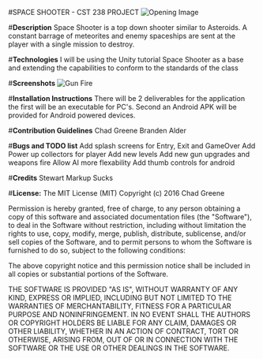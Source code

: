 #SPACE SHOOTER - CST 238 PROJECT
![Opening Image](https://github.com/chadgreene/CST328/blob/master/OpeningSeq.PNG)

#**Description**
Space Shooter is a top down shooter similar to Asteroids.  A constant barrage of meteorites and enemy spaceships are sent at the player with a single mission to destroy. 

#**Technologies**
I will be using the Unity tutorial Space Shooter as a base and extending the capabilities to conform to the standards of the class

#**Screenshots**
![Gun Fire](https://github.com/chadgreene/CST328/blob/master/guns.PNG)

#**Installation Instructions**
There will be 2 deliverables for the application the first will be an executable for PC's.  Second an Android APK will be provided for Android powered devices.

#**Contribution Guidelines**
Chad Greene
Branden Alder

#**Bugs and TODO list**
Add splash screens for Entry, Exit and GameOver
Add Power up collectors for player
Add new levels
Add new gun upgrades and weapons fire
Allow AI more flexability
Add thumb controls for android 

#**Credits**
Stewart Markup Sucks

#**License:**
The MIT License (MIT)
Copyright (c) 2016 Chad Greene

Permission is hereby granted, free of charge, to any person obtaining a copy of this software and associated documentation files (the "Software"), to deal in the Software without restriction, including without limitation the rights to use, copy, modify, merge, publish, distribute, sublicense, and/or sell copies of the Software, and to permit persons to whom the Software is furnished to do so, subject to the following conditions:

The above copyright notice and this permission notice shall be included in all copies or substantial portions of the Software.

THE SOFTWARE IS PROVIDED "AS IS", WITHOUT WARRANTY OF ANY KIND, EXPRESS OR IMPLIED, INCLUDING BUT NOT LIMITED TO THE WARRANTIES OF MERCHANTABILITY, FITNESS FOR A PARTICULAR PURPOSE AND NONINFRINGEMENT. IN NO EVENT SHALL THE AUTHORS OR COPYRIGHT HOLDERS BE LIABLE FOR ANY CLAIM, DAMAGES OR OTHER LIABILITY, WHETHER IN AN ACTION OF CONTRACT, TORT OR OTHERWISE, ARISING FROM, OUT OF OR IN CONNECTION WITH THE SOFTWARE OR THE USE OR OTHER DEALINGS IN THE SOFTWARE.
